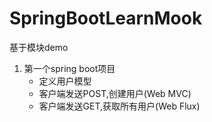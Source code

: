 # SpringBootLearnMook
基于模块demo

1. 第一个spring boot项目
    * 定义用户模型
    * 客户端发送POST,创建用户(Web MVC)
    * 客户端发送GET,获取所有用户(Web Flux)
